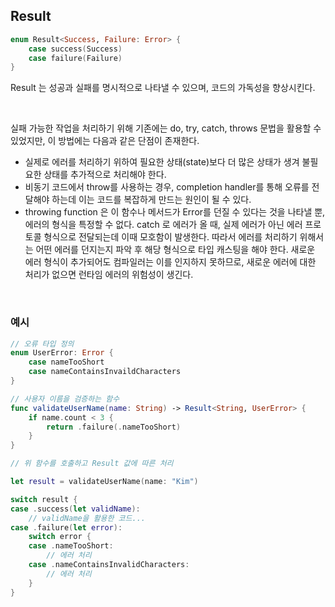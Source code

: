 ## Result

```swift
enum Result<Success, Failure: Error> {
	case success(Success)
	case failure(Failure)
}
```

Result 는 성공과 실패를 명시적으로 나타낼 수 있으며, 코드의 가독성을 향상시킨다.

<br>

실패 가능한 작업을 처리하기 위해 기존에는 do, try, catch, throws 문법을 활용할 수  있었지만, 이 방법에는 다음과 같은 단점이 존재한다.

- 실제로 에러를 처리하기 위하여 필요한 상태(state)보다 더 많은 상태가 생겨 불필요한 상태를 추가적으로 처리해야 한다.
- 비동기 코드에서 throw를 사용하는 경우, completion handler를 통해 오류를 전달해야 하는데 이는 코드를 복잡하게 만드는 원인이 될 수 있다.
- throwing function 은 이 함수나 메서드가 Error를 던질 수 있다는 것을 나타낼 뿐, 에러의 형식을 특정할 수 없다. catch 로 에러가 올 때, 실제 에러가 아닌 에러 프로토콜 형식으로 전달되는데 이때 모호함이 발생한다. 따라서 에러를 처리하기 위해서는 어떤 에러를 던지는지 파악 후 해당 형식으로 타입 캐스팅을 해야 한다. 새로운 에러 형식이 추가되어도 컴파일러는 이를 인지하지 못하므로, 새로운 에러에 대한 처리가 없으면 런타임 에러의 위험성이 생긴다.

<br>

### 예시

```swift
// 오류 타입 정의
enum UserError: Error {
	case nameTooShort
	case nameContainsInvaildCharacters
}

// 사용자 이름을 검증하는 함수
func validateUserName(name: String) -> Result<String, UserError> {
	if name.count < 3 {
		return .failure(.nameTooShort)
	}
}

// 위 함수를 호출하고 Result 값에 따른 처리

let result = validateUserName(name: "Kim")

switch result {
case .success(let validName):
	// validName을 활용한 코드...
case .failure(let error):
	switch error {
	case .nameTooShort:
		// 에러 처리
	case .nameContainsInvalidCharacters:
		// 에러 처리
	}
}
```
